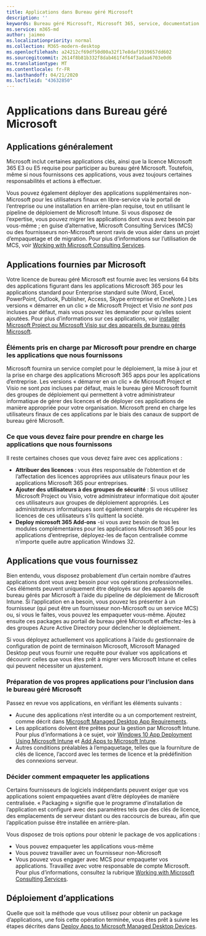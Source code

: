 ```yaml
---
title: Applications dans Bureau géré Microsoft
description: ''
keywords: Bureau géré Microsoft, Microsoft 365, service, documentation
ms.service: m365-md
author: jaimeo
ms.localizationpriority: normal
ms.collection: M365-modern-desktop
ms.openlocfilehash: a24212cf69df50d00a32f17e8daf1939657dd602
ms.sourcegitcommit: 2614f8b81b332f8dab461f4f64f3adaa6703e0d6
ms.translationtype: MT
ms.contentlocale: fr-FR
ms.lasthandoff: 04/21/2020
ms.locfileid: "43632850"
---
```

# <a name="apps-in-microsoft-managed-desktop"></a>Applications dans Bureau géré Microsoft

<!--This topic is the target for 2 "Learn more" links in the Admin Portal (aka.ms/app-overview;app-package); also target for link from Online resources (aka.ms/app-overviewmmd-app-prep) do not delete.-->

<!--Applications: supported/onboard/deployment -->
 
## <a name="apps-generally"></a>Applications généralement

Microsoft inclut certaines applications clés, ainsi que la licence Microsoft 365 E3 ou E5 requise pour participer au bureau géré Microsoft. Toutefois, même si nous fournissons ces applications, vous avez toujours certaines responsabilités et actions à effectuer.

Vous pouvez également déployer des applications supplémentaires non-Microsoft pour les utilisateurs finaux en libre-service via le portail de l’entreprise ou une installation en arrière-plan requise, tout en utilisant le pipeline de déploiement de Microsoft Intune. Si vous disposez de l’expertise, vous pouvez migrer les applications dont vous avez besoin par vous-même ; en guise d’alternative, Microsoft Consulting Services (MCS) ou des fournisseurs non-Microsoft seront ravis de vous aider dans un projet d’empaquetage et de migration. Pour plus d’informations sur l’utilisation de MCS, voir [Working with Microsoft Consulting Services](apps-MCS.md).


## <a name="apps-provided-by-microsoft"></a>Applications fournies par Microsoft

Votre licence de bureau géré Microsoft est fournie avec les versions 64 bits des applications figurant dans les applications Microsoft 365 pour les applications standard pour Enterprise standard suite (Word, Excel, PowerPoint, Outlook, Publisher, Access, Skype entreprise et OneNote.) Les versions « démarrer en un clic » de Microsoft Project et Visio *ne sont pas* incluses par défaut, mais vous pouvez les demander pour qu’elles soient ajoutées. Pour plus d’informations sur ces applications, voir [installer Microsoft Project ou Microsoft Visio sur des appareils de bureau gérés Microsoft](../get-started/project-visio.md).

### <a name="what-microsoft-does-to-support-the-apps-we-provide"></a>Éléments pris en charge par Microsoft pour prendre en charge les applications que nous fournissons

Microsoft fournira un service complet pour le déploiement, la mise à jour et la prise en charge des applications Microsoft 365 apps pour les applications d’entreprise. Les versions « démarrer en un clic » de Microsoft Project et Visio ne sont *pas* incluses par défaut, mais le bureau géré Microsoft fournit des groupes de déploiement qui permettent à votre administrateur informatique de gérer des licences et de déployer ces applications de manière appropriée pour votre organisation. Microsoft prend en charge les utilisateurs finaux de ces applications par le biais des canaux de support de bureau géré Microsoft.

### <a name="what-you-need-to-do-to-support-the-apps-we-provide"></a>Ce que vous devez faire pour prendre en charge les applications que nous fournissons

Il reste certaines choses que vous devez faire avec ces applications :

- **Attribuer des licences** : vous êtes responsable de l’obtention et de l’affectation des licences appropriées aux utilisateurs finaux pour les applications Microsoft 365 pour entreprises.
- **Ajouter des utilisateurs à des groupes de sécurité** : Si vous utilisez Microsoft Project ou Visio, votre administrateur informatique doit ajouter ces utilisateurs aux groupes de déploiement appropriés. Les administrateurs informatiques sont également chargés de récupérer les licences de ces utilisateurs s’ils quittent la société.
- **Deploy microsoft 365 Add-ons** -si vous avez besoin de tous les modules complémentaires pour les applications Microsoft 365 pour les applications d’entreprise, déployez-les de façon centralisée comme n’importe quelle autre application Windows 32. 

## <a name="apps-you-provide"></a>Applications que vous fournissez

Bien entendu, vous disposez probablement d’un certain nombre d’autres applications dont vous avez besoin pour vos opérations professionnelles. Ces éléments peuvent uniquement être déployés sur des appareils de bureau gérés par Microsoft à l’aide du pipeline de déploiement de Microsoft Intune. Si l’application en a besoin, vous pouvez les présenter à un fournisseur (qui peut être un fournisseur non-Microsoft ou un service MCS) ou, si vous le faites, vous pouvez les empaqueter vous-même. Ajoutez ensuite ces packages au portail de bureau géré Microsoft et affectez-les à des groupes Azure Active Directory pour déclencher le déploiement. 

Si vous déployez actuellement vos applications à l’aide du gestionnaire de configuration de point de terminaison Microsoft, Microsoft Managed Desktop peut vous fournir une requête pour évaluer vos applications et découvrir celles que vous êtes prêt à migrer vers Microsoft Intune et celles qui peuvent nécessiter un ajustement.


### <a name="preparing-your-own-apps-for-inclusion-in-microsoft-managed-desktop"></a>Préparation de vos propres applications pour l’inclusion dans le bureau géré Microsoft
Passez en revue vos applications, en vérifiant les éléments suivants :

- Aucune des applications n’est interdite ou a un comportement restreint, comme décrit dans [Microsoft Managed Desktop App Requirements](https://aka.ms/app-req).
- Les applications doivent être prêtes pour la gestion par Microsoft Intune. Pour plus d’informations à ce sujet, voir [Windows 10 App Deployment Using Microsoft Intune](https://docs.microsoft.com/intune/apps-windows-10-app-deploy) et [Add Apps to Microsoft Intune](https://docs.microsoft.com/intune/apps-add).
- Autres conditions préalables à l’empaquetage, telles que la fourniture de clés de licence, l’accord avec les termes de licence et la prédéfinition des connexions serveur.

### <a name="decide-how-to-package-apps"></a>Décider comment empaqueter les applications

Certains fournisseurs de logiciels indépendants peuvent exiger que vos applications soient empaquetées avant d’être déployées de manière centralisée. « Packaging » signifie que le programme d’installation de l’application est configuré avec des paramètres tels que des clés de licence, des emplacements de serveur distant ou des raccourcis de bureau, afin que l’application puisse être installée en arrière-plan.

Vous disposez de trois options pour obtenir le package de vos applications : 


- Vous pouvez empaqueter les applications vous-même
- Vous pouvez travailler avec un fournisseur non-Microsoft
- Vous pouvez vous engager avec MCS pour empaqueter vos applications. Travaillez avec votre responsable de compte Microsoft. Pour plus d’informations, consultez la rubrique [Working with Microsoft Consulting Services](apps-MCS.md).







## <a name="deploying-apps"></a>Déploiement d’applications

Quelle que soit la méthode que vous utilisez pour obtenir un package d’applications, une fois cette opération terminée, vous êtes prêt à suivre les étapes décrites dans [Deploy Apps to Microsoft Managed Desktop Devices](../get-started/deploy-apps.md).


